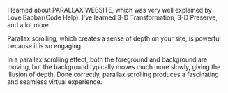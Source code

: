 I learned about PARALLAX WEBSITE, which was very well explained by Love Babbar(Code Help). I've learned 3-D Transformation, 3-D Preserve, and a lot more.

Parallax scrolling, which creates a sense of depth on your site, is powerful because it is so engaging.

In a parallax scrolling effect, both the foreground and background are moving, but the background typically moves much more slowly,
giving the illusion of depth.
Done correctly, parallax scrolling produces a fascinating and seamless virtual experience.

